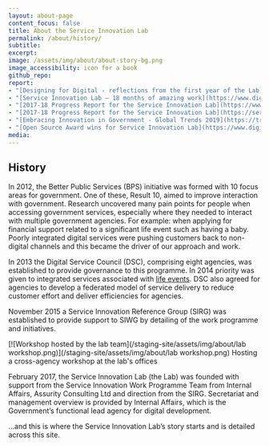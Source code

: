```yaml
---
layout: about-page
content_focus: false
title: About the Service Innovation Lab
permalink: /about/history/
subtitle:
excerpt: 
image: /assets/img/about/about-story-bg.png
image_accessibility: icon for a book
github_repo:
report:
- "[Designing for Digital - reflections from the first year of the Lab](https://www.digital.govt.nz/blog/designing-for-digital-reflections-from-the-first-year-of-the-lab/)"
- "[Service Innovation Lab – 18 months of amazing work](https://www.digital.govt.nz/blog/service-innovation-lab-18-months-of-amazing-work/)"
- "[2017-18 Progress Report for the Service Innovation Lab](https://www.digital.govt.nz/blog/2017-18-progress-report-for-the-service-innovation-lab/)"
- "[2017-18 Progress Report for the Service Innovation Lab](https://serviceinnovationlab.github.io/2018/07/01/Lab-Report.html)"
- "[Embracing Innovation in Government - Global Trends 2019](https://trends.oecd-opsi.org/)"
- "[Open Source Award wins for Service Innovation Lab](https://www.digital.govt.nz/blog/open-source-award-wins-for-service-innovation-lab/)"
media:
---
```


## History

In 2012, the Better Public Services (BPS) initiative was formed with 10 focus areas for government. One of these, Result 10, aimed to improve interaction with government. Research uncovered many pain points for people when accessing government services, especially where they needed to interact with multiple government agencies. For example: when applying for financial support related to a significant life event such as having a baby. Poorly integrated digital services were pushing customers back to non-digital channels and this became the driver of our approach and work.

In 2013 the Digital Service Council (DSC), comprising eight agencies, was established to provide governance to this programme. In 2014 priority was given to integrated services associated with [life events](https://www.ict.govt.nz/programmes-and-initiatives/government-service-innovation/result-10/research-exec-intro-methodology-concl/frequency-of-use-and-life-events/). DSC also agreed for agencies to develop a federated model of service delivery to reduce customer effort and deliver efficiencies for agencies.

November 2015 a Service Innovation Reference Group (SIRG) was established to provide support to SIWG by detailing of the work programme and initiatives.

[![Workshop hosted by the lab team](/staging-site/assets/img/about/lab workshop.png)](/staging-site/assets/img/about/lab workshop.png)
Hosting a cross-agency workshop at the lab's offices

February 2017, the Service Innovation Lab (the Lab) was founded with support from the Service Innovation Work Programme Team from Internal Affairs, Assurity Consulting Ltd and direction from the SIRG. Secretariat and management overview is provided by Internal Affairs, which is the Government’s functional lead agency for digital development.

...and this is where the Service Innovation Lab’s story starts and is detailed across this site.
